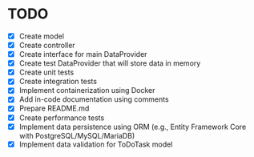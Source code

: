 # TODO

- [x] Create model
- [x] Create controller
- [x] Create interface for main DataProvider
- [x] Create test DataProvider that will store data in memory
- [x] Create unit tests
- [x] Create integration tests
- [x] Implement containerization using Docker
- [x] Add in-code documentation using comments
- [x] Prepare README.md
- [x] Create performance tests
- [x] Implement data persistence using ORM (e.g., Entity Framework Core with PostgreSQL/MySQL/MariaDB)
- [x] Implement data validation for ToDoTask model
